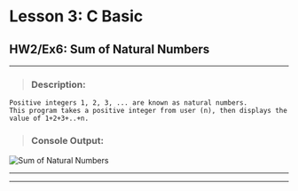 # Lesson 3: C Basic
## HW2/Ex6: Sum of Natural Numbers
___

> ### **Description:**
    Positive integers 1, 2, 3, ... are known as natural numbers.
    This program takes a positive integer from user (n), then displays the value of 1+2+3+..+n.

> ### **Console Output:**

![Sum of Natural Numbers](https://drive.google.com/uc?id=1hYqtPwQ5h1-Vdk-TBYZU85Q9TNxqRYCK)
___
___

